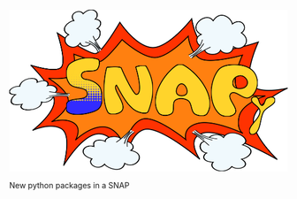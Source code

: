 <p align="center">
  <a href="https://alecandido.github.io/snapy/">
    <img src="https://raw.githubusercontent.com/AleCandido/snapy/main/assets/logo.png" width=600>
  </a>
</p>

New python packages in a SNAP
